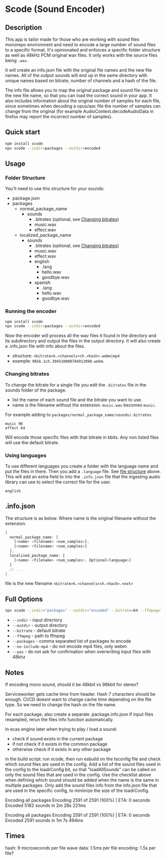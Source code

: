 # Scode (Sound Encoder)

## Description

This app is tailor made for those who are working with sound files monorepo environment and need to encode a large number of sound files to a specific format. It's opinionated and enforces a specific folder structure as well as 48kHz PCM original wav files.
It only works with the source files being `.wav`.

It will create an info.json file with the original file names and the new file names.
All of the output sounds will end up in the same directory with unique names based on bitrate, number of channels and a hash of the file.

The info file allows you to map the original package and sound file name to the new file name, so that you can load the correct sound in your app.
It also includes information about the original number of samples for each file,
since sometimes when decoding a opus/aac file the number of samples can change from the original (for example AudioContext.decodeAudioData in firefox may report the incorrect number of samples).

## Quick start

```bash
npm install scode
npx scode --indir=packages --outdir=encoded
```

## Usage

### Folder Structure

You'll need to use this structure for your sounds:

- package.json
- packages
  - normal_package_name
    - sounds
      - .bitrates (optional, see [Changing bitrates](#changing-bitrates))
      - music.wav
      - effect.wav
  - localized_package_name
    - sounds
      - .bitrates (optional, see [Changing bitrates](#changing-bitrates))
      - music.wav
      - effect.wav
      - english
        - .lang
        - hello.wav
        - goodbye.wav
      - spanish
        - .lang
        - hello.wav
        - goodbye.wav

### Running the encoder

```bash
npm install scode
npx scode --indir=packages --outdir=encoded
```

Now the encoder will process all the wav files it found in the directory and its subdirectory and output the files in the output directory.
It will also create a .info.json file with info about the files.

- structure: `<bitrate>k.<channels>ch.<hash>.webm|mp4`
- example: `96kb.1ch.394510008784912090.webm`.

### Changing bitrates

To change the bitrate for a single file you edit the `.bitrates` file in the sounds folder of the package.

- list the name of each sound file and the bitrate you want to use.
- name is the filename without the extension. `music.wav` becomes `music`.

For example adding to `packages/normal_package_name/sounds/.bitrates`.

```text
music 96
effect 64
```

Will encode those specific files with that bitrate in kbits.
Any non listed files will use the default bitrate.

### Using languages

To use different languages you create a folder with the language name and put the files in there. Then you add a `.language` file. See [file structure](#folder-structure) above. This will add an extra field to into the `.info.json` file that the ingesting audio library can use to select the correct file for the user.

```text
english
```

## .info.json

The structure is as below. Where name is the original filename without the extension.

```rs
{
  normal_package_name: [
    [<name> <filename> <num_samples>],
    [<name> <filename> <num_samples>]
  ],
  localised_package_name: [
    [<name> <filename> <num_samples>, Optional<language>]
  ]
  // ...
}
```

file is the new filename `<bitrate>k.<channels>ch.<hash>.<ext>`

## Full Options

```bash
npx scode --indir="packages" --outdir="encoded" --bitrate=64 --ffmpeg="<path_to_ffmpeg>" --packages="pkga,pkgb" --no-mp4 --yes
```

- `--indir` - input directory
- `--outdir` - output directory
- `--bitrate` - default bitrate
- `--ffmpeg` - path to ffmpeg
- `--packages` - comma separated list of packages to encode
- `--no-include-mp4` - do not encode mp4 files, only webm
- `--yes` - do not ask for confirmation when overwriting input files with 48khz

## Notes

If encoding mono sound, should it be 48kbit vs 96kbit for stereo?

Serviceworker gets cache time from header.
Hash 7 characters should be enough.
CI/CD doesnt want to change cache time depending on the file type.
So we need to change the hash on the file name.

For each package, also create a separate .package.info.json
If input files resampled, rerun the files info function automatically.

In ecas engine later when trying to play / load a sound:

- check if sound exists in the current package
- if not check if it exists in the common package
- otherwise check if it exists in any other package

in the build script: run scode, then run esbuild on the tsconfig file and check which sound files are used in the config.
Add a list of the sound files used in the config to the loadrConfig bit, so that "loadAllSounds" can be called on only the sound files that are used in the config.
Use the checklist above when defining which sound should be added when the name is the same in multiple packages.
Only add the sound files info from the info.json file that are used in the specific config, to minimize the size of the loadrConfig.

Encoding all packages
Encoding 2591 of 2591 (100%) | ETA: 0 seconds
Encoded 5182 sounds in 2m 28s 221ms

Encoding all packages
Encoding 2591 of 2591 (100%) | ETA: 0 seconds
Encoded 2591 sounds in 1m 7s 494ms

## Times

hash: 9 microseconds per file
wave data: 1.5ms per file
encoding: 1.5s per file?
